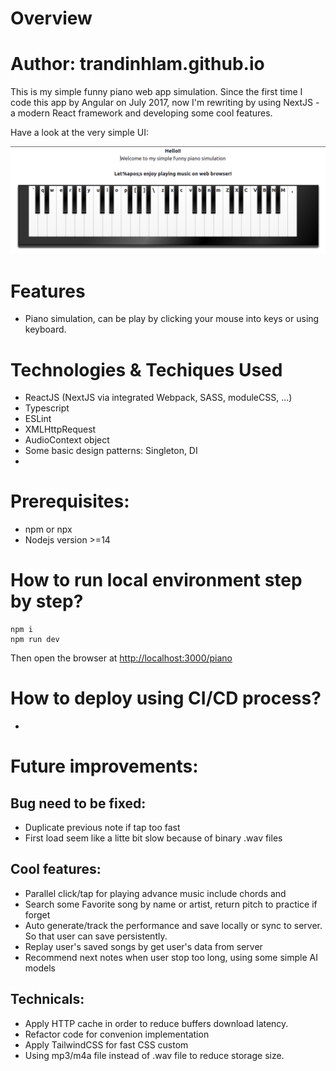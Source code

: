 # Overview

# Author: trandinhlam.github.io

This is my simple funny piano web app simulation. Since the first time I code this app by Angular on July 2017, 
now I'm rewriting by using NextJS - a modern React framework and developing some cool features.

Have a look at the very simple UI:

![](./UI.png)


# Features
+ Piano simulation, can be play by clicking your mouse into keys or using keyboard.

# Technologies & Techiques Used
+ ReactJS (NextJS via integrated Webpack, SASS, moduleCSS, ...)
+ Typescript
+ ESLint
+ XMLHttpRequest
+ AudioContext object
+ Some basic design patterns: Singleton, DI
+ 


# Prerequisites:
+ npm or npx
+ Nodejs version >=14


# How to run local environment step by step?

    npm i
    npm run dev

Then open the browser at [http://localhost:3000/piano](http://localhost:3000/piano)

# How to deploy using CI/CD process?

   + 


# Future improvements:

## Bug need to be fixed:
  + Duplicate previous note if tap too fast
  + First load seem like a litte bit slow because of binary .wav files

## Cool features:
  + Parallel click/tap for playing advance music include chords and
  + Search some Favorite song by name or artist, return pitch to practice if forget
  + Auto generate/track the performance and save locally or sync to server. So that user can save persistently.
  + Replay user's saved songs by get user's data from server
  + Recommend next notes when user stop too long, using some simple AI models

## Technicals:
  + Apply HTTP cache in order to reduce buffers download latency.
  + Refactor code for convenion implementation
  + Apply TailwindCSS for fast CSS custom
  + Using mp3/m4a file instead of .wav file to reduce storage size.